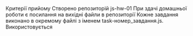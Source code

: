 Критерії прийому Створено репозиторій js-hw-01 При здачі домашньої роботи є
посилання на вихідні файли в репозиторії Кожне завдання виконано в окремому
файлі з іменем task-номер_завдання.js. Використовується
<script type="module">для відкриття коду завдання в окремій області видимості та
уникнення конфліктів імен ідентифікаторів. Назва зміних зрозумілі, описують
сутність Код відформатований за допомогою Prettier

Завдання 1 Обяви две переменные хранимые название и цену товара: nameиprice
Присвій змінним наступним характеристикам товару (зразу при об'явленні) назва:
Генератор захисного поля ціна: 1000 Використовуючи шаблонну строку, виведену в
консоль інформації про товар, вийде: 'Выбран «Генератор защитного поля», цена за
штуку 1000 кредитов'. Присвой товар нову ціну - 2000 Використовуючи шаблонну
строку, виведену в консоль інформації про товар, вийде: 'Выбран «Генератор
защитного поля», цена за штуку 2000 кредитов'. Задание 2 Напишіть скрипт
перевірки кількості товарів на складі. Є змінні total (кількість товарів на
складі) і ordered(єдиний товар на замовлення).

Зрівняти ці значення і за результатами вивести:

Якщо в замовленні вказано число, що перевищує кількість товарів на складі, то
виведіть повідомлення "На складе недостаточно твоаров!". В другому випадку
виводи повідомлення "Заказ оформлен, с вами свяжется менеджер". Перевірте
працездатність коду з різними значеннями змінної ordered, наприклад 20, 80і 130.

const total = 100; const ordered = 50; Задание 3 Напишіть скрипт, що імітує
авторизацію адміністратора в панелі управління.

Є змінна, messageв якій буде записано повідомлення про результат. При
завантаженні сторінки у користувача запитується пароль через prompt:

Якщо нажали Cancel, записати в messageстроку'Отменено пользователем!' У
протилежному випадку, якщо введено пароль, який відповідає зі значенням
константи ADMIN_PASSWORD, запишіть у messageрядку'Добро пожаловать!' У
протилежному випадку, якщо ні одна з попередніх умов не виконалася, запишіть у
messageрядку'Доступ запрещен, неверный пароль!' Після всіх перевірок вивести
alertзначення змінної message. const ADMIN_PASSWORD = 'jqueryismyjam'; let
message; Задание 4 На 23580рахунок користувача є кредити, значення яких
зберігається в змінній credits(створення і присвій). Користувач вирішує купити
ремонтних дроїдів, які стоять по 3000кредитах за штуку. Ціна одного дроїда
зберігається в змінній pricePerDroid(создай і присвій).

При посещении сторінки, використовуючи prompt, необхідно запитати кількість
дроїдів, які користувач хоче купити і зберегти в змінну.

Напишіть скрипт, який:

Якщо в promptбула нажата кнопка Cancel, виведе повідомлення в консоль 'Отменено
пользователем!'. У протилежному випадку розраховує загальну ціну заказа і
зберігає в змінній totalPrice. Перевіряє, чи зможе користувач оплатити
замовлення: якщо сума до оплати перевищує кількість кредитів на рахунок, виводи
в консоль повідомлення 'Недостаточно средств на счету!'. в противном случае
необходимо почитать остаток кредитов на счету и вывести сообщение 'Вы купили
[число] дроидов, на счету осталось [число] кредитов.'. Задание 5 Користувач може
оформити доставку товару до себе в країну, вказавши її при відвідуванні сторінки
в prompt. Учти, користувач може ввести ім'я країни не тільки буквами нижнього
реєстру, а до прикладу 'кИтАЙ'.

Напишіть скрипт, який виводить повідомлення про вартість доставки у вказану
країну. Обязательно используй switch. Формат повідомлення: 'Доставка в [страна]
будет стоить [цена] кредитов'.

Но доставка не входить, якщо зазначеної країни немає в списку, то виводи в
alertповідомлення 'В вашей стране доставка не доступна'.

Нижче наведено список країн і вартість доставки.

Китай - 100 кредитів Чилі - 250 кредитів Австралія - ​​170 кредитів Індія - 80
кредитів Ямайка - 120 кредитів Задание 6 Напишіть скрипт, який просить
відвідувача ввести число в цю порцію prompt, поки відвідувач наведе, Cancelі
кожен раз додає введене значення до загальної суми.

При завантаженні сторінки користувачеві пропонується promptввести число. Ввід
додається до значення змінної total. Операція введення числа продовжується до
тих пор, поки користувач не натисне кнопку Cancelв prompt. Після того як
користувач припинив ввод нажав кнопку Cancel, alertпоказати зі строкою 'Общая
сумма чисел равна [сумма]'. 🔔Делать перевірку того, що обліковий запис має саме
число, а не довільний набір символів, не потрібно. Якщо хочеш, у разі
некоректного введення, показуй alertз текстом 'Было введено не число, попробуйте
еще раз', при цьому результат promptплюсувати до загальної суми не потрібно,
після чого знову користувачеві пропонується ввести число в запит.

let input; let total = 0;
